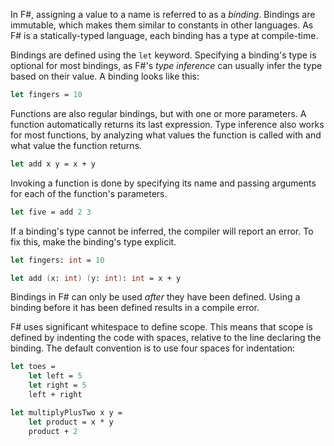 In F#, assigning a value to a name is referred to as a _binding_. Bindings are immutable, which makes them similar to constants in other languages. As F# is a statically-typed language, each binding has a type at compile-time.

Bindings are defined using the `let` keyword. Specifying a binding's type is optional for most bindings, as F#'s _type inference_ can usually infer the type based on their value. A binding looks like this:

```fsharp
let fingers = 10
```

Functions are also regular bindings, but with one or more parameters. A function automatically returns its last expression. Type inference also works for most functions, by analyzing what values the function is called with and what value the function returns.

```fsharp
let add x y = x + y
```

Invoking a function is done by specifying its name and passing arguments for each of the function's parameters.

```fsharp
let five = add 2 3
```

If a binding's type cannot be inferred, the compiler will report an error. To fix this, make the binding's type explicit.

```fsharp
let fingers: int = 10

let add (x: int) (y: int): int = x + y
```

Bindings in F# can only be used _after_ they have been defined. Using a binding before it has been defined results in a compile error.

F# uses significant whitespace to define scope. This means that scope is defined by indenting the code with spaces, relative to the line declaring the binding. The default convention is to use four spaces for indentation:

```fsharp
let toes =
    let left = 5
    let right = 5
    left + right

let multiplyPlusTwo x y =
    let product = x * y
    product + 2
```
